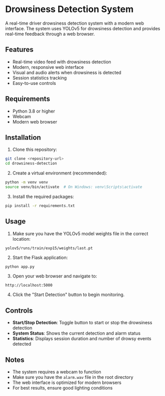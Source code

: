 # Drowsiness Detection System

A real-time driver drowsiness detection system with a modern web interface. The system uses YOLOv5 for drowsiness detection and provides real-time feedback through a web browser.

## Features

- Real-time video feed with drowsiness detection
- Modern, responsive web interface
- Visual and audio alerts when drowsiness is detected
- Session statistics tracking
- Easy-to-use controls

## Requirements

- Python 3.8 or higher
- Webcam
- Modern web browser

## Installation

1. Clone this repository:
```bash
git clone <repository-url>
cd drowsiness-detection
```

2. Create a virtual environment (recommended):
```bash
python -m venv venv
source venv/bin/activate  # On Windows: venv\Scripts\activate
```

3. Install the required packages:
```bash
pip install -r requirements.txt
```

## Usage

1. Make sure you have the YOLOv5 model weights file in the correct location:
```
yolov5/runs/train/exp15/weights/last.pt
```

2. Start the Flask application:
```bash
python app.py
```

3. Open your web browser and navigate to:
```
http://localhost:5000
```

4. Click the "Start Detection" button to begin monitoring.

## Controls

- **Start/Stop Detection**: Toggle button to start or stop the drowsiness detection
- **System Status**: Shows the current detection and alarm status
- **Statistics**: Displays session duration and number of drowsy events detected

## Notes

- The system requires a webcam to function
- Make sure you have the `alarm.wav` file in the root directory
- The web interface is optimized for modern browsers
- For best results, ensure good lighting conditions 